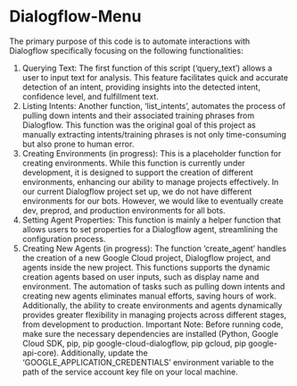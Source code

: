 # Dialogflow-Menu
The primary purpose of this code is to automate interactions with Dialogflow specifically focusing on the
following functionalities:
1. Querying Text: The first function of this script (‘query_text’) allows a user to input text for
analysis. This feature facilitates quick and accurate detection of an intent, providing insights into
the detected intent, confidence level, and fulfillment text.
2. Listing Intents: Another function, ‘list_intents’, automates the process of pulling down intents
and their associated training phrases from Dialogflow. This function was the original goal of this
project as manually extracting intents/training phrases is not only time-consuming but also
prone to human error.
3. Creating Environments (in progress): This is a placeholder function for creating environments.
While this function is currently under development, it is designed to support the creation of
different environments, enhancing our ability to manage projects effectively. In our current
Dialogflow project set up, we do not have different environments for our bots. However, we
would like to eventually create dev, preprod, and production environments for all bots.
4. Setting Agent Properties: This function is mainly a helper function that allows users to set
properties for a Dialogflow agent, streamlining the configuration process.
5. Creating New Agents (in progress): The function ‘create_agent’ handles the creation of a new
Google Cloud project, Dialogflow project, and agents inside the new project. This functions
supports the dynamic creation agents based on user inputs, such as display name and
environment.
The automation of tasks such as pulling down intents and creating new agents eliminates manual
efforts, saving hours of work. Additionally, the ability to create environments and agents
dynamically provides greater flexibility in managing projects across different stages, from
development to production.
Important Note:
Before running code, make sure the necessary dependencies are installed (Python, Google Cloud SDK,
pip, pip google-cloud-dialogflow, pip gcloud, pip google-api-core). Additionally, update the
‘GOOGLE_APPLICATION_CREDENTIALS’ environment variable to the path of the service account key file
on your local machine.
